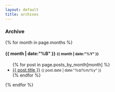 ```yaml
---
layout: default
title: archives
---
```

  <div class="webblogPost">
<h3>Archive</h3>
      <div id="weblogPostBody">
{% for month in page.months %}
<h4>{{ month | date:"%B" }} <small>{{ month | date:"%Y" }}</small></h4>
  <ul>
  {% for post in page.posts_by_month[month] %}
  <li><a href="{{ post.url }}">{{ post.title }}</a> <small>{{ post.date | date:"%d/%m/%y" }}</small></li>
  {% endfor %}
  </ul>
</div>
</div>
{% endfor %}